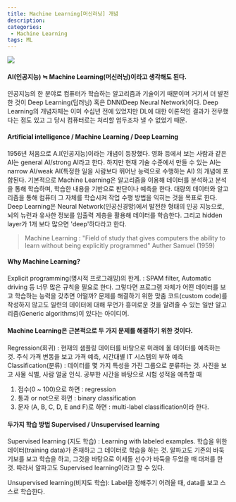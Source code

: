 ```yaml
---
title: Machine Learning[머신러닝] 개념
description:
categories:
 - Machine Learning
tags: ML
---
```


![](https://community-cdn-digitalocean-com.global.ssl.fastly.net/assets/tutorials/images/large/introduction-to-machine-learning_social.png)

#### AI(인공지능) ≒  Machine Learning(머신러닝)이라고 생각해도 된다. 
인공지능의 한 분야로 컴퓨터가 학습하는 알고리즘과 기술이기 때문이며 거기서 더 발전한 것이 Deep Learning(딥러닝) 혹은 DNN(Deep Neural Network)이다.
Deep Learning의 개념자체는 이미 수십년 전에 있었지만 DL에 대한 이론적인 결과가 전무했다는 점도 있고 그 당시 컴퓨터로는 처리할 엄두조차 낼 수 없었기 때문.

#### Artificial intelligence / Machine Learning / Deep Learning
1956년 처음으로 A.I(인공지능)이라는 개념이 등장했다. 영화 등에서 보는 사람과 같은 AI는 general AI/strong AI라고 한다. 하지만 현재 기술 수준에서 만들 수 있는 AI는 narrow AI/weak AI(특정한 일을 사람보다 뛰어난 능력으로 수행하는 AI) 의 개념에 포함된다. 
기본적으로 Machine Learning은 알고리즘을 이용해 데이터를 분석하고 분석을 통해 학습하며, 학습한 내용을 기반으로 판단이나 예측을 한다. 대량의 데이터와 알고리즘을 통해 컴퓨터 그 자체를 학습시켜 작업 수행 방법을 익히는 것을 목표로 한다. 
Deep Learning은 Neural Network(인공신경망)에서 발전한 형태의 인공 지능으로, 뇌의 뉴런과 유사한 정보를 입출력 계층을 활용해 데이터를 학습한다. 그리고 hidden layer가 1개 보다 많으면 'deep'하다라고 한다. 

> Machine Learning : "Field of study that gives computers the ability to learn without being explicitly programmed" Auther Samuel (1959)

#### Why Machine Learning? 
Explicit programming(명시적 프로그래밍)의 한계.  : SPAM filter, Automatic driving 등 너무 많은 규칙을 필요로 한다. 그렇다면 프로그램 자체가 어떤 데이터를 보고 학습하는 능력을 갖추면 어떨까?
문제를 해결하기 위한 맞춤 코드(custom code)를 작성하지 않고도 일련의 데이터에 대해 무언가 흥미로운 것을 알려줄 수 있는 일반 알고리즘(Generic algorithms)이 있다는 아이디어.

#### Machine Learning은 근본적으로 두 가지 문제를 해결하기 위한 것이다. 
Regression(회귀) : 현재의 샘플링 데이터를 바탕으로 미래에 올 데이터를 예측하는 것. 주식 가격 변동을 보고 가격 예측, 시간대별 IT 시스템의 부하 예측
Classification(분류) : 데이터를 몇 가지 특성을 가진 그룹으로 분류하는 것. 사진을 보고 사물 식별, 사람 얼굴 인식.
공부한 시간을 바탕으로 시험 성적을 예측할 때 
1. 점수(0 ~ 100)으로 하면 : regression
2. 통과 or not으로 하면 : binary classification
3. 문자 (A, B, C, D, E and F)로 하면 : multi-label classification이라 한다.

#### 두가지 학습 방법 Supervised / Unsupervised learning

Supervised learning (지도 학습) : Learning with labeled examples. 학습을 위한 데이터(training data)가 존재하고 그 데이터로 학습을 하는 것. 
알파고도 기존의 바둑 기보를 보고 학습을 하고, 그것을 바탕으로 이세돌 선수가 바둑을 두었을 때 대처를 한 것. 따라서 알파고도 Supervised learning이라고 할 수 있다. 

Unsupervised learning(비지도 학습): Label을 정해주기 어려울 때, data를 보고 스스로 학습한다. 